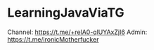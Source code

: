 # LearningJavaViaTG

Channel: https://t.me/+relA0-qlUYAxZjI6
Admin: https://t.me/ironicMotherfucker
